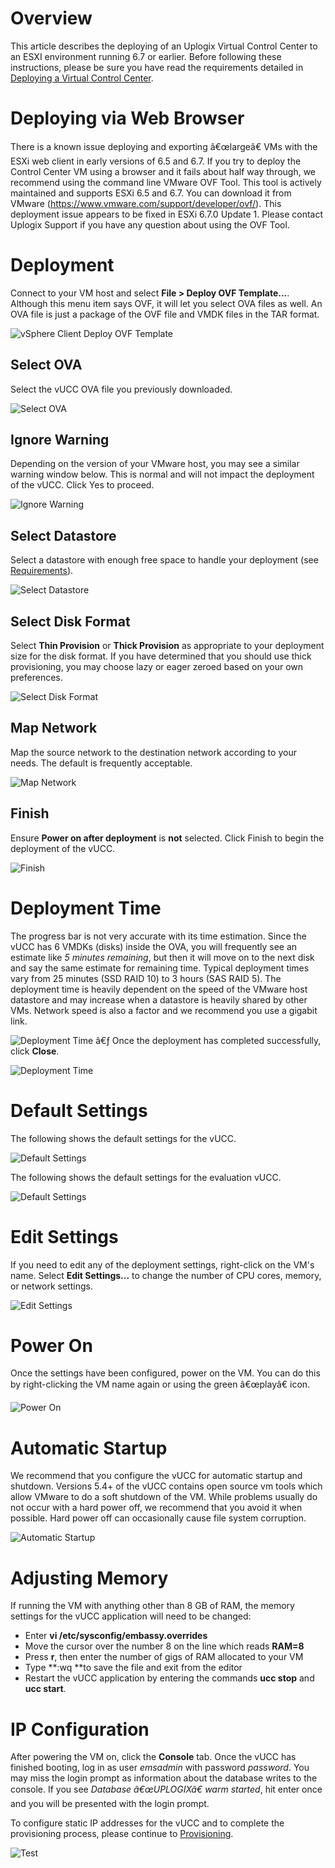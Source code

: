 # Overview
This article describes the deploying of an Uplogix Virtual Control Center to an ESXI environment running 6.7 or earlier. Before following these instructions, please be sure you have read the requirements detailed in [Deploying a Virtual Control Center](https://uplogix.com/docs/control-center-user-guide/installation-and-configuration/vucc-deployment).
# Deploying via Web Browser

There is a known issue deploying and exporting â€œlargeâ€ VMs with the ESXi web client in early versions of 6.5 and 6.7.  If you try to deploy the Control Center VM using a browser and it fails about half way through, we recommend using the command line VMware OVF Tool. This tool is actively maintained and supports ESXi 6.5 and 6.7.  You can download it from VMware (https://www.vmware.com/support/developer/ovf/).  This deployment issue appears to be fixed in ESXi 6.7.0 Update 1.  Please contact Uplogix Support if you have any question about using the OVF Tool.

# Deployment

Connect to your VM host and select **File > Deploy OVF Template...**.  Although this menu item says OVF, it will let you select OVA files as well.  An OVA file is just a package of the OVF file and VMDK files in the TAR format.

![vSphere Client Deploy OVF Template](http://uplogix.com/support/docs/img/5.4/vucc/image001.png)

## Select OVA

Select the vUCC OVA file you previously downloaded.

![Select OVA](http://uplogix.com/support/docs/img/5.4/vucc/image002.png) 

## Ignore Warning

Depending on the version of your VMware host, you may see a similar warning window below.  This is normal and will not impact the deployment of the vUCC.  Click Yes to proceed.

![Ignore Warning](http://uplogix.com/support/docs/img/5.4/vucc/image003.png)

## Select Datastore

Select a datastore with enough free space to handle your deployment (see [Requirements](#requirements)).

![Select Datastore](http://uplogix.com/support/docs/img/5.4/vucc/image004.png)

## Select Disk Format

Select **Thin Provision** or **Thick Provision** as appropriate to your deployment size for the disk format.  If you have determined that you should use thick provisioning, you may choose lazy or eager zeroed based on your own preferences.

![Select Disk Format](http://uplogix.com/support/docs/img/5.4/vucc/image005.png)

## Map Network

Map the source network to the destination network according to your needs.  The default is frequently acceptable.

![Map Network](http://uplogix.com/support/docs/img/5.4/vucc/image006.png)

## Finish

Ensure **Power on after deployment** is **not** selected.  Click Finish to begin the deployment of the vUCC.

![Finish](http://uplogix.com/support/docs/img/5.4/vucc/image007.png)

# Deployment Time

The progress bar is not very accurate with its time estimation.  Since the vUCC has 6 VMDKs (disks) inside the OVA, you will frequently see an estimate like *5 minutes remaining*, but then it will move on to the next disk and say the same estimate for remaining time.  Typical deployment times vary from 25 minutes (SSD RAID 10) to 3 hours (SAS RAID 5).  The deployment time is heavily dependent on the speed of the VMware host datastore and may increase when a datastore is heavily shared by other VMs.  Network speed is also a factor and we recommend you use a gigabit link.

![Deployment Time](http://uplogix.com/support/docs/img/5.4/vucc/image008.png) 
â€ƒ
Once the deployment has completed successfully, click **Close**.

![Deployment Time](http://uplogix.com/support/docs/img/5.4/vucc/image009.png)

# Default Settings

The following shows the default settings for the vUCC.

![Default Settings](http://uplogix.com/support/docs/img/5.4/vucc/image010.png)

The following shows the default settings for the evaluation vUCC.

![Default Settings](http://uplogix.com/support/docs/img/5.4/vucc/image011.png)

# Edit Settings

If you need to edit any of the deployment settings, right-click on the VM's name.  Select **Edit Settings...** to change the number of CPU cores, memory, or network settings.

![Edit Settings](http://uplogix.com/support/docs/img/5.4/vucc/image012.png)

# Power On

Once the settings have been configured, power on the VM.  You can do this by right-clicking the VM name again or using the green â€œplayâ€ icon.

![Power On](http://uplogix.com/support/docs/img/5.4/vucc/image013.png)

# Automatic Startup

We recommend that you configure the vUCC for automatic startup and shutdown.  Versions 5.4+ of the vUCC contains open source vm tools which allow VMware to do a soft shutdown of the VM.  While problems usually do not occur with a hard power off, we recommend that you avoid it when possible.  Hard power off can occasionally cause file system corruption.

![Automatic Startup](http://uplogix.com/support/docs/img/5.4/vucc/image014.png)

# Adjusting Memory

If running the VM with anything other than 8 GB of RAM, the memory settings for the vUCC application will need to be changed:

* Enter **vi /etc/sysconfig/embassy.overrides**
* Move the cursor over the number 8 on the line which reads **RAM=8**
* Press **r**, then enter the number of gigs of RAM allocated to your VM
* Type **:wq **to save the file and exit from the editor
* Restart the vUCC application by entering the commands **ucc stop** and **ucc start**.

# IP Configuration

After powering the VM on, click the **Console** tab.  Once the vUCC has finished booting, log in as user *emsadmin* with password *password*.  You may miss the login prompt as information about the database writes to the console.  If you see *Database â€œUPLOGIXâ€ warm started*, hit enter once and you will be presented with the login prompt.

To configure static IP addresses for the vUCC and to complete the provisioning process, please continue to [Provisioning](https://uplogix.com/docs/control-center-user-guide/installation-and-configuration/provisioning).

![Test](http://uplogix.com/support/docs/img/5.4/vucc/image015.png)
